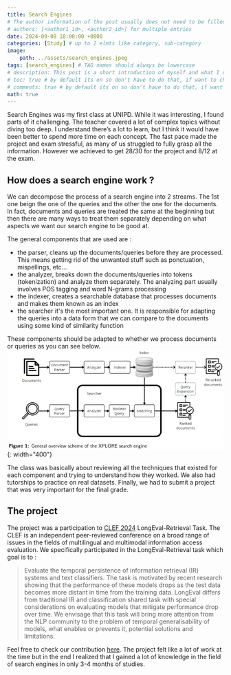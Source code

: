```yaml
---
title: Search Engines
# The author information of the post usually does not need to be filled in the Front Matter , they will be obtained from variables social.name and the first entry of social.links of the configuration file by default. But you can also override it as follows : (find charles_mld in _data)
# authors: [<author1_id>, <author2_id>] for multiple entries
date: 2024-09-08 18:00:00 +0800
categories: [Study] # up to 2 elmts like category, sub-category
image:
    path: ../assets/search_engines.jpeg
tags: [search_engines] # TAG names should always be lowercase
# description: This post is a short introduction of myself and what I do in life
# toc: true # by default its on so don't have to do that, if want to change go to config
# comments: true # by default its on so don't have to do that, if want to change go to config
math: true
---
```


Search Engines was my first class at UNIPD. While it was interesting, I found parts of it challenging. The teacher covered a lot of complex topics without diving too deep. I understand there’s a lot to learn, but I think it would have been better to spend more time on each concept. The fast pace made the project and exam stressful, as many of us struggled to fully grasp all the information. However we achieved to get 28/30 for the project and 8/12 at the exam.

## How does a search engine work ?
We can decompose the process of a search engine into 2 streams. The 1st one beign the one of the queries and the other the one for the documents. In fact, documents and queries are treated the same at the beginning but then there are many ways to treat them separately depending on what aspects we want our search engine to be good at. 

The general components that are used are :
- the parser, cleans up the documents/queries before they are processed. This means getting rid of the unwanted stuff such as ponctuation, mispellings, etc...
- the analyzer, breaks down the documents/queries into tokens (tokenization) and analyze them separately. The analyzing part usually involves POS tagging and word N-grams processing
- the indexer, creates a searchable database that processes documents and makes them known as an index
- the searcher it's the most important one. It is responsible for adapting the queries into a data form that we can compare to the documents using some kind of similarity function

These components should be adapted to whether we process documents or queries as you can see below.
![Search engine](../assets/search_engine.jpeg){: width="400"}

The class was basically about reviewing all the techniques that existed for each component and trying to understand how they worked. We also had tutorships to practice on real datasets. Finally, we had to submit a project that was very important for the final grade.

## The project
The project was a participation to [CLEF 2024](https://clef2024.clef-initiative.eu/) LongEval-Retrieval Task. The CLEF is an independent peer-reviewed conference on a broad range of issues in the fields of multilingual and multimodal information access evaluation. We specifically participated in the LongEval-Retrieval task which goal is to :
> Evaluate the temporal persistence of information retrieval (IR) systems and text classifiers. The task is motivated by recent research showing that the performance of these models drops as the test data becomes more distant in time from the training data. LongEval differs from traditional IR and classification shared task with special considerations on evaluating models that mitigate performance drop over time. We envisage that this task will bring more attention from the NLP community to the problem of temporal generalisability of models, what enables or prevents it, potential solutions and limitations.

Feel free to check our contribution [here](https://drive.google.com/file/d/1jDEJr4x36HqPSy1AlHwytGidbZ9zmPs9/view?usp=drive_link). The project felt like a lot of work at the time but in the end I realized that I gained a lot of knowledge in the field of search engines in only 3-4 months of studies.